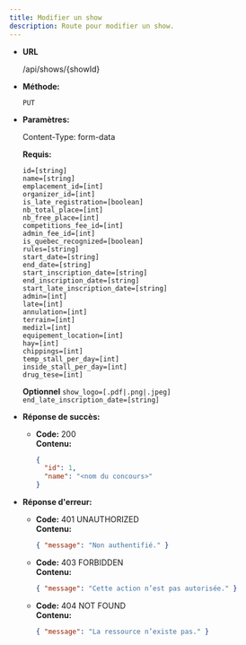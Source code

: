 ```yaml
---
title: Modifier un show
description: Route pour modifier un show.
---
```


* **URL**

  /api/shows/{showId}

* **Méthode:**
  
  `PUT`

* **Paramètres:**

  Content-Type: form-data

  **Requis:**
 
    `id=[string]`<br>
    `name=[string]`<br>
    `emplacement_id=[int]`<br>
    `organizer_id=[int]`<br>
    `is_late_registration=[boolean]`<br>
    `nb_total_place=[int]`<br>
    `nb_free_place=[int]`<br>
    `competitions_fee_id=[int]`<br>
    `admin_fee_id=[int]`<br>
    `is_quebec_recognized=[boolean]`<br>
    `rules=[string]`<br>
    `start_date=[string]`<br>
    `end_date=[string]`<br>
    `start_inscription_date=[string]`<br>
    `end_inscription_date=[string]`<br>
    `start_late_inscription_date=[string]`<br>
    `admin=[int]`<br>
    `late=[int]`<br>
    `annulation=[int]`<br>
    `terrain=[int]`<br>
    `medizl=[int]`<br>
    `equipement_location=[int]`<br>
    `hay=[int]`<br>
    `chippings=[int]`<br>
    `temp_stall_per_day=[int]`<br>
    `inside_stall_per_day=[int]`<br>
    `drug_tese=[int]`<br>

  **Optionnel**
    `show_logo=[.pdf|.png|.jpeg]`<br>
    `end_late_inscription_date=[string]`<br>
   
* **Réponse de succès:**
  
  * **Code:** 200 <br />
    **Contenu:** 
    ```json
    {
      "id": 1,
      "name": "<nom du concours>"
    }
    ```

* **Réponse d'erreur:**

  * **Code:** 401 UNAUTHORIZED <br />
    **Contenu:** 
    ```json
    { "message": "Non authentifié." }
    ```

  * **Code:** 403 FORBIDDEN <br />
    **Contenu:** 
    ```json
    { "message": "Cette action n’est pas autorisée." }
    ```

  * **Code:** 404 NOT FOUND <br />
    **Contenu:** 
    ```json
    { "message": "La ressource n’existe pas." }
    ```
